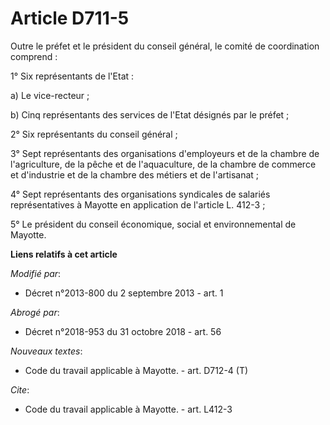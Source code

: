 # Article D711-5

Outre le préfet et le président du conseil général, le comité de coordination comprend : 

1° Six représentants de l'Etat : 

a) Le vice-recteur ; 

b) Cinq représentants des services de l'Etat désignés par le préfet ; 

2° Six représentants du conseil général ; 

3° Sept représentants des organisations d'employeurs et de la chambre de l'agriculture, de la pêche et de l'aquaculture, de
la chambre de commerce et d'industrie et de la chambre des métiers et de l'artisanat ; 

4° Sept représentants des organisations syndicales de salariés représentatives à Mayotte en application de l'article L.
412-3 ; 

5° Le président du conseil économique, social et environnemental de Mayotte.

**Liens relatifs à cet article**

_Modifié par_:

  - Décret n°2013-800 du 2 septembre 2013 - art. 1

_Abrogé par_:

  - Décret n°2018-953 du 31 octobre 2018 - art. 56

_Nouveaux textes_:

  - Code du travail applicable à Mayotte. - art. D712-4 (T)

_Cite_:

  - Code du travail applicable à Mayotte. - art. L412-3
